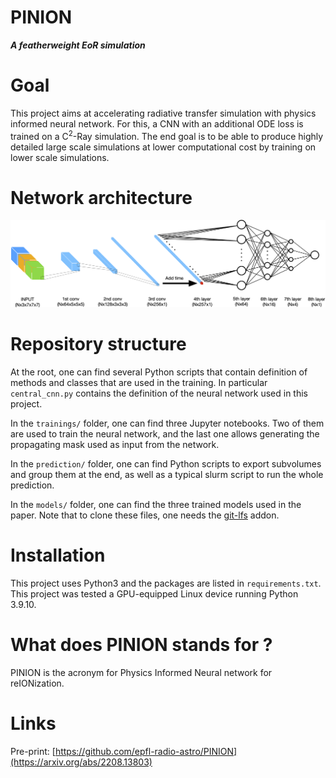 # PINION

**_A featherweight EoR simulation_**

# Goal

This project aims at accelerating radiative transfer simulation with physics informed neural network. For this, a CNN with an additional ODE loss is trained on a $\mbox{C}^2\mbox{-Ray}$ simulation. The end goal is to be able to produce highly detailed large scale simulations at lower computational cost by training on lower scale simulations.

# Network architecture

<img src="pinion_scheme.png" alt="Scheme of PINION" title="Employee Data title">

# Repository structure

At the root, one can find several Python scripts that contain definition of methods and classes that are used in the training. In particular `central_cnn.py` contains the definition of the neural network used in this project.

In the `trainings/` folder, one can find three Jupyter notebooks. Two of them are used to train the neural network, and the last one allows generating the propagating mask used as input from the network.

In the `prediction/` folder, one can find Python scripts to export subvolumes and group them at the end, as well as a typical slurm script to run the whole prediction.

In the `models/` folder, one can find the three trained models used in the paper. Note that to clone these files, one needs the [git-lfs](https://git-lfs.github.com/) addon.

# Installation

This project uses Python3 and the packages are listed in `requirements.txt`. This project was tested a GPU-equipped Linux device running Python 3.9.10.

# What does PINION stands for ?

PINION is the acronym for Physics Informed Neural network for reIONization.

# Links
Pre-print: [https://github.com/epfl-radio-astro/PINION](https://arxiv.org/abs/2208.13803)
